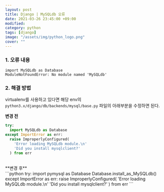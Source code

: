 ```yaml
---
layout: post
title: Django | MySQLdb 오류 
date: 2021-03-26 23:45:00 +09:00
modified: 
category: python
tags: [django]
image: "/assets/img/python_logo.png"
cover: ""
---
```


### 1. 오류 내용
```
import MySQLdb as Database
ModuleNotFoundError: No module named 'MySQLdb'
```

### 2. 해결 방법

virtualenv를 사용하고 있다면 해당 env의 `python3.x/django/db/backends/mysql/base.py` 파일의 아래부분을 수정하면 된다. <br>

**변경 전**<br>
```python
try:
  import MySQLdb as Database
except ImportError as err:
  raise ImproperlyConfigured(
    'Error loading MySQLdb module.\n'
    'Did you install mysqlclient?'
  ) from err
```
<br>
**변경 후**<br>
```python
try:
  import pymysql as Database
  Database.install_as_MySQLdb()
except ImportError as err:
  raise ImproperlyConfigured(
    'Error loading MySQLdb module.\n'
    'Did you install mysqlclient?'
  ) from err
```